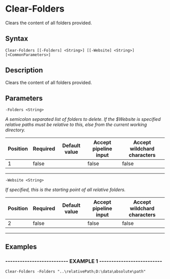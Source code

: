

# Clear-Folders

Clears the content of all folders provided.
## Syntax

    Clear-Folders [[-Folders] <String>] [[-Website] <String>] [<CommonParameters>]


## Description

Clears the content of all folders provided.





## Parameters

    
    -Folders <String>
_A semicolon separated list of folders to delete. If the $Website is specified
relative paths must be relative to this, else from the current working
directory._

| Position | Required | Default value | Accept pipeline input | Accept wildchard characters |
| -------- | -------- | ------------- | --------------------- | --------------------------- |
| 1 | false |  | false | false |


----

    
    
    -Website <String>
_If specified, this is the starting point of all relative folders._

| Position | Required | Default value | Accept pipeline input | Accept wildchard characters |
| -------- | -------- | ------------- | --------------------- | --------------------------- |
| 2 | false |  | false | false |


----

    

## Examples

### -------------------------- EXAMPLE 1 --------------------------
    Clear-Folders -Folders "..\relativePath;D:\data\absolute\path"































